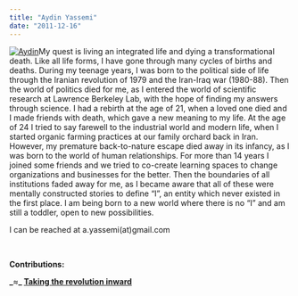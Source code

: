 ```yaml
---
title: "Aydin Yassemi"
date: "2011-12-16"
---
```


[![](https://organizationunbound.org/wp-content/uploads/2011/12/Aydin.bmp "Aydin")](https://organizationunbound.org/wp-content/uploads/2011/12/Aydin.bmp)My quest is living an integrated life and dying a transformational death. Like all life forms, I have gone through many cycles of births and deaths. During my teenage years, I was born to the political side of life through the Iranian revolution of 1979 and the Iran-Iraq war (1980-88). Then the world of politics died for me, as I entered the world of scientific research at Lawrence Berkeley Lab, with the hope of finding my answers through science. I had a rebirth at the age of 21, when a loved one died and I made friends with death, which gave a new meaning to my life. At the age of 24 I tried to say farewell to the industrial world and modern life, when I started organic farming practices at our family orchard back in Iran. However, my premature back-to-nature escape died away in its infancy, as I was born to the world of human relationships. For more than 14 years I joined some friends and we tried to co-create learning spaces to change organizations and businesses for the better. Then the boundaries of all institutions faded away for me, as I became aware that all of these were mentally constructed stories to define “I”, an entity which never existed in the first place. I am being born to a new world where there is no “I” and am still a toddler, open to new possibilities.

I can be reached at a.yassemi(at)gmail.com

 

**Contributions:** 

**_**≈**_ [Taking the revolution inward](https://organizationunbound.org/taking-the-revolution-inward-by-aydin-yassemi/)**
